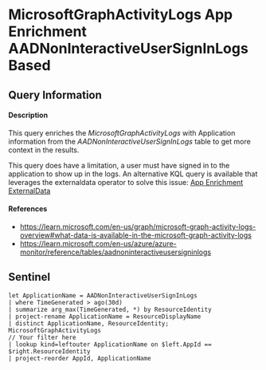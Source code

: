 # MicrosoftGraphActivityLogs App Enrichment AADNonInteractiveUserSignInLogs Based 

## Query Information

#### Description
This query enriches the *MicrosoftGraphActivityLogs* with Application information from the *AADNonInteractiveUserSignInLogs* table to get more context in the results.

This query does have a limitation, a user must have signed in to the application to show up in the logs. An alternative KQL query is available that leverages the externaldata operator to solve this issue: [App Enrichment ExternalData](./AppEnrichmentExternalData.md)

#### References
- https://learn.microsoft.com/en-us/graph/microsoft-graph-activity-logs-overview#what-data-is-available-in-the-microsoft-graph-activity-logs
- https://learn.microsoft.com/en-us/azure/azure-monitor/reference/tables/aadnoninteractiveusersigninlogs

## Sentinel
```KQL
let ApplicationName = AADNonInteractiveUserSignInLogs
| where TimeGenerated > ago(30d)
| summarize arg_max(TimeGenerated, *) by ResourceIdentity
| project-rename ApplicationName = ResourceDisplayName
| distinct ApplicationName, ResourceIdentity;
MicrosoftGraphActivityLogs
// Your filter here
| lookup kind=leftouter ApplicationName on $left.AppId == $right.ResourceIdentity
| project-reorder AppId, ApplicationName
```
